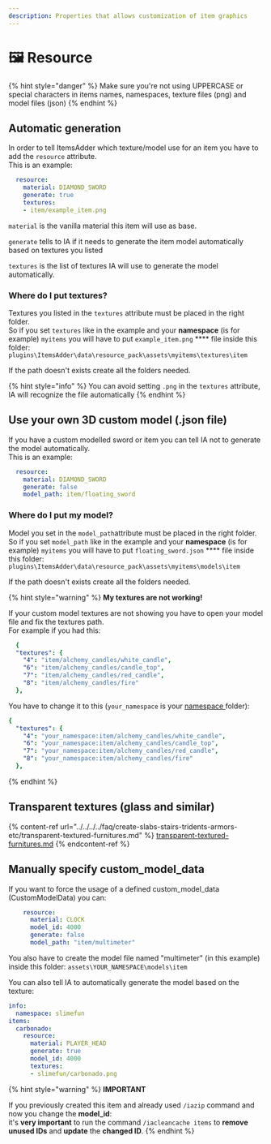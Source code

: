 ```yaml
---
description: Properties that allows customization of item graphics
---
```


# 🖼 Resource

{% hint style="danger" %}
Make sure you're not using UPPERCASE or special characters in items names, namespaces, texture files (png) and model files (json)
{% endhint %}

## Automatic generation

In order to tell ItemsAdder which texture/model use for an item you have to add the `resource` attribute.\
This is an example:

```yaml
  resource:
    material: DIAMOND_SWORD
    generate: true
    textures:
    - item/example_item.png
```

`material` is the vanilla material this item will use as base.

`generate` tells to IA if it needs to generate the item model automatically based on textures you listed

`textures` is the list of textures IA will use to generate the model automatically.

### Where do I put textures?

Textures you listed in the `textures` attribute must be placed in the right folder.\
So if you set `textures` like in the example and your **namespace** (is for example) `myitems` you will have to put `example_item.png` \*\*\*\* file inside this folder: `plugins\ItemsAdder\data\resource_pack\assets\myitems\textures\item`

If the path doesn't exists create all the folders needed.

{% hint style="info" %}
You can avoid setting `.png` in the `textures` attribute, IA will recognize the file automatically
{% endhint %}

## Use your own 3D custom model (.json file)

If you have a custom modelled sword or item you can tell IA not to generate the model automatically.\
This is an example:

```yaml
  resource:
    material: DIAMOND_SWORD
    generate: false
    model_path: item/floating_sword
```

### Where do I put my model?

Model you set in the `model_path`attribute must be placed in the right folder.\
So if you set `model_path` like in the example and your **namespace** (is for example) `myitems` you will have to put `floating_sword.json` \*\*\*\* file inside this folder: `plugins\ItemsAdder\data\resource_pack\assets\myitems\models\item`

If the path doesn't exists create all the folders needed.

{% hint style="warning" %}
**My textures are not working!**

If your custom model textures are not showing you have to open your model file and fix the textures path.\
For example if you had this:

```yaml
  {
  "textures": {
    "4": "item/alchemy_candles/white_candle",
    "6": "item/alchemy_candles/candle_top",
    "7": "item/alchemy_candles/red_candle",
    "8": "item/alchemy_candles/fire"
  },
```

You have to change it to this (`your_namespace` is your [namespace ](../../basic-concepts/namespace.md)folder):

```yaml
{
  "textures": {
    "4": "your_namespace:item/alchemy_candles/white_candle",
    "6": "your_namespace:item/alchemy_candles/candle_top",
    "7": "your_namespace:item/alchemy_candles/red_candle",
    "8": "your_namespace:item/alchemy_candles/fire"
  },
```
{% endhint %}

## Transparent textures (glass and similar)

{% content-ref url="../../../../faq/create-slabs-stairs-tridents-armors-etc/transparent-textured-furnitures.md" %}
[transparent-textured-furnitures.md](../../../../faq/create-slabs-stairs-tridents-armors-etc/transparent-textured-furnitures.md)
{% endcontent-ref %}

## Manually specify custom\_model\_data

If you want to force the usage of a defined custom\_model\_data (CustomModelData) you can:

```yaml
    resource:
      material: CLOCK
      model_id: 4000
      generate: false
      model_path: "item/multimeter"
```

You also have to create the model file named "multimeter" (in this example) inside this folder: `assets\YOUR_NAMESPACE\models\item`

You can also tell IA to automatically generate the model based on the texture:

```yaml
info:
  namespace: slimefun
items:
  carbonado:
    resource:
      material: PLAYER_HEAD
      generate: true
      model_id: 4000
      textures:
      - slimefun/carbonado.png
```

{% hint style="warning" %}
**IMPORTANT**

If you previously created this item and already used `/iazip` command and now you change the **model\_id**:\
it's **very important** to run the command `/iacleancache items` to **remove unused IDs** and **update** the **changed ID**.
{% endhint %}
